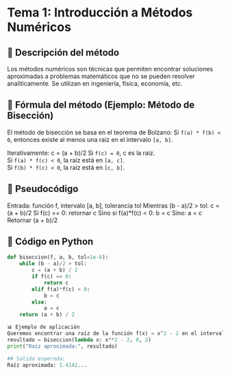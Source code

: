 # Tema 1: Introducción a Métodos Numéricos

## 📌 Descripción del método
Los métodos numéricos son técnicas que permiten encontrar soluciones aproximadas a problemas matemáticos que no se pueden resolver analíticamente. Se utilizan en ingeniería, física, economía, etc.

## 🧮 Fórmula del método (Ejemplo: Método de Bisección)
El método de bisección se basa en el teorema de Bolzano:
Si `f(a) * f(b) < 0`, entonces existe al menos una raíz en el intervalo `[a, b]`.

Iterativamente:
c = (a + b)/2
Si `f(c) = 0`, c es la raíz.  
Si `f(a) * f(c) < 0`, la raíz está en `[a, c]`.  
Si `f(b) * f(c) < 0`, la raíz está en `[c, b]`.

## 🧾 Pseudocódigo
Entrada: función f, intervalo [a, b], tolerancia tol
Mientras (b - a)/2 > tol:
c = (a + b)/2
Si f(c) == 0:
retornar c
Sino si f(a)*f(c) < 0:
b = c
Sino:
a = c
Retornar (a + b)/2

## 🐍 Código en Python

```python
def biseccion(f, a, b, tol=1e-6):
    while (b - a)/2 > tol:
        c = (a + b) / 2
        if f(c) == 0:
            return c
        elif f(a)*f(c) < 0:
            b = c
        else:
            a = c
    return (a + b) / 2

📊 Ejemplo de aplicación
Queremos encontrar una raíz de la función f(x) = x^2 - 2 en el intervalo [0, 2]:
resultado = biseccion(lambda x: x**2 - 2, 0, 2)
print("Raíz aproximada:", resultado)

## Salida esperada:
Raíz aproximada: 1.4142...
